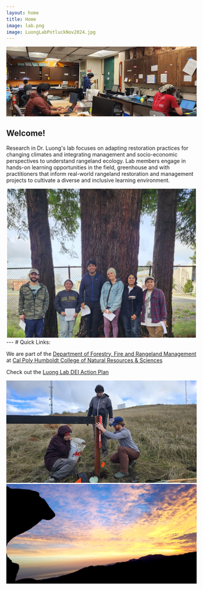 ```yaml
---
layout: home
title: Home
image: lab.png
image: LuongLabPotluckNov2024.jpg
---
```


<div align="center">
  <img src="/assets/img/LabWork.jpg" alt="Luong Lab working on various tasks" width="750">
</div>

Welcome! 
---
Research in Dr. Luong's lab focuses on adapting restoration practices for changing climates and integrating management and socio-economic perspectives to understand rangeland ecology. Lab members engage in hands-on learning opportunities in the field, greenhouse and with practitioners that inform real-world rangeland restoration and management projects to cultivate a diverse and inclusive learning environment. 


<div align="center">
  <img src="/assets/img/lab.png" alt="Luong Lab from Jan 2024 after Geode training" width="500">
</div>  
---
# Quick Links:  

We are part of the [Department of Forestry, Fire and Rangeland Management](https://ffrm.humboldt.edu/why-forestry) at [Cal Poly Humboldt College of Natural Resources & Sciences](https://cnrs.humboldt.edu/)  

Check out the [Luong Lab DEI Action Plan](https://docs.google.com/document/d/1RVHRP_jJqwDWBOIRaE78yCK5Q4iO7_UxVKMFNqwbh6c/edit?usp=sharing)  

<div align="center">
  <img src="/assets/img/KneelandDroughtNet.jpg" alt="Graduate Students and Lab Manager setting up a drought structure" width="750">
</div>  

<div align="center">
  <img src="/assets/img/about-page.jpg" alt="Description" width="750">
</div>  



